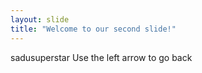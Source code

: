 ```yaml
---
layout: slide
title: "Welcome to our second slide!"
---
```

sadusuperstar
Use the left arrow to go back
